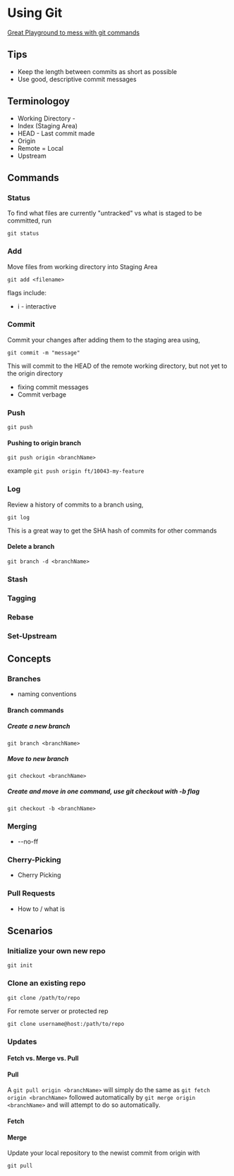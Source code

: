 # Using Git

[Great Playground to mess with git commands](https://onlywei.github.io/explain-git-with-d3/#freeplay)

## Tips

- Keep the length between commits as short as possible
- Use good, descriptive commit messages

## Terminologoy

- Working Directory - 
- Index (Staging Area)
- HEAD - Last commit made
- Origin
- Remote = Local
- Upstream

## Commands

### Status

To find what files are currently "untracked" vs what is staged to be committed, run

```git
git status
```

### Add

Move files from working directory into Staging Area

```git
git add <filename>
```

flags include:

- i - interactive

### Commit

Commit your changes after adding them to the staging area using,

```git
git commit -m "message"
```

This will commit to the HEAD of the remote working directory, but not yet to the origin directory

- fixing commit messages
- Commit verbage

### Push

```git
git push
```

#### Pushing to origin branch

```git
git push origin <branchName>
```

example `git push origin ft/10043-my-feature`

### Log

Review a history of commits to a branch using,

```git
git log
```

This is a great way to get the SHA hash of commits for other commands

#### Delete a branch

```git
git branch -d <branchName>
```

### Stash

### Tagging

### Rebase

### Set-Upstream

## Concepts

### Branches

- naming conventions
  
#### Branch commands

##### Create a new branch

```git
git branch <branchName>
```

##### Move to new branch

```git
git checkout <branchName>
```

##### Create and move in one command, use git checkout with -b flag

```git
git checkout -b <branchName>
```

### Merging

- --no-ff

### Cherry-Picking

- Cherry Picking

### Pull Requests

- How to / what is

## Scenarios

### Initialize your own new repo

```git
git init
```

### Clone an existing repo

```git
git clone /path/to/repo
```

For remote server or protected rep

```git
git clone username@host:/path/to/repo
```

### Updates

#### Fetch vs. Merge vs. Pull

#### Pull

A `git pull origin <branchName>` will simply do the same as `git fetch origin <branchName>` followed automatically by `git merge origin <branchName>` and will attempt to do so automatically.

#### Fetch

#### Merge

Update your local repository to the newist commit from origin with

```git
git pull
```
